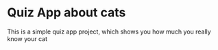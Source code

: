 # Quiz App about cats

This is a simple quiz app project, which shows you how much you really know your cat

